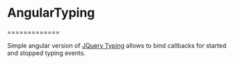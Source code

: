 # AngularTyping
=============

Simple angular version of [JQuery Typing](http://narf.pl/jquery-typing) allows to bind callbacks for started and stopped typing events.
